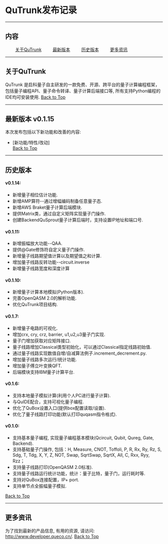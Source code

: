 # QuTrunk发布记录

---
<p id="0"></p >

## 内容

$\qquad$[关于QuTrunk](#1)
$\qquad$[最新版本](#2)
$\qquad$[历史版本](#3)
$\qquad$[更多资讯](#4)

---

<p id="1"></p >

## 关于QuTrunk
QuTrunk 是启科量子自主研发的一款免费、开源、跨平台的量子计算编程框架，包括量子编程API、量子命令转译、量子计算后端接口等, 所有支持Python编程的IDE均可安装使用.
[Back to Top](#0)

---
<p id="2"></p >

## 最新版本 v0.1.15
本次发布包括以下新功能和改善的内容:
* [新功能/特性/改动]  
[Back to Top](#0)

---
<p id="3"></p >

## 历史版本

#### v0.1.14:
* 新增量子相位估计功能.
* 新增AMP算符--通过增幅编码制备任意量子态.
* 新增AWS Braket量子计算后端模块.
* 提供Matrix类，通过自定义矩阵实现量子门操作.
* 创建BackendQuSprout量子计算后端时，支持设置IP地址和端口号.

#### v0.1.11:
* 新增振幅放大功能--QAA.
* 提供@Gate修饰符自定义量子门操作.
* 新增量子线路期望值计算以及期望值之和计算.
* 增加量子线路反转功能--circuit.inverse
* 新增量子线路宽度和深度计算

#### v0.1.10:
*  新增量子计算本地模拟(Python版本).
* 完善OpenQASM 2.0的解析功能.
* 优化QuTrunk项目结构.

#### v0.1.7:
* 新增量子电路的可视化.
* 增加crx, cry, crz, barrier, u1,u2,u3量子门实现.
* 量子门增加获取对应矩阵接口.
* 量子线路增加Classical类型初始化，可以通过Classical指定线路初始值.
* 通过量子线路实现数值自增/自减算法例子.increment_decrement.py.
* 增加量子线路多次运行/统计功能.
* 增加量子傅立叶变换QFT.
* 后端模块支持IBM量子计算平台.

#### v0.1.6:
* 支持本地量子模拟计算(利用个人PC进行量子计算).
* 与QuIDE配合，支持可视化量子编程.
* 优化了QuBox设置入口(提供box配置读取/设置).
* 优化了量子线路打印功能(默认打印quqasm指令格式).

#### v0.1.0:
* 支持基本量子编程, 实现量子编程基本模块(Qcircuit, Qubit, Qureg, Gate, Backend).
* 支持基础量子门操作, 包括：H, Measure, CNOT, Toffoli, P, R, Rx, Ry, Rz, S, Sdg, T, Tdg, X, Y, Z, NOT, Swap, SqrtSwap, SqrtX, All, C, Rxx, Ryy, Rzz；
* 支持量子线路打印(OpenQASM 2.0标准).
* 支持量子线路运行统计功能，统计：量子比特，量子门，运行耗时等.
* 支持对QuBox连接配置，IP+ port.
* 支持单节点全振幅量子模拟.

[Back to Top](#0)

---
<p id="4"></p >

## 更多资讯
为了找到最新的产品信息, 有用的资源, 请访问: http://www.developer.queco.cn/.
[Back to Top](#0)
